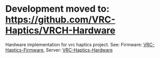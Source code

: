 # Development moved to: https://github.com/VRC-Haptics/VRCH-Hardware

Hardware implementation for vrc haptics project. See: Firmware: [VRC-Haptics-Firmware](https://github.com/virtuallyaverage/VRC-Haptics-Firmware), Server: [VRC-Haptics-Hardware](https://github.com/virtuallyaverage/VRC-Haptics-Host)
